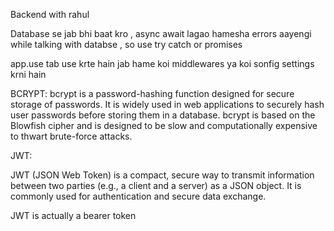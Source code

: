 Backend with rahul 

Database se jab bhi baat kro , async await lagao 
hamesha errors aayengi while talking with databse , so use try catch or promises

app.use tab use krte hain jab hame koi middlewares ya koi sonfig settings krni hain


BCRYPT:
bcrypt is a password-hashing function designed for secure storage of passwords. It is widely used in web applications to securely hash user passwords before storing them in a database. bcrypt is based on the Blowfish cipher and is designed to be slow and computationally expensive to thwart brute-force attacks.


JWT:

JWT (JSON Web Token) is a compact, secure way to transmit information between two parties (e.g., a client and a server) as a JSON object. It is commonly used for authentication and secure data exchange.


JWT is actually a bearer token

